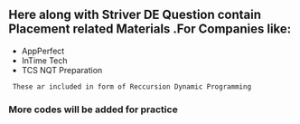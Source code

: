 ## Here along with Striver DE Question contain Placement related Materials .For Companies like:
* AppPerfect
* InTime Tech
* TCS NQT Preparation

` These ar included in form of Reccursion Dynamic Programming`

### More codes will be added for practice 